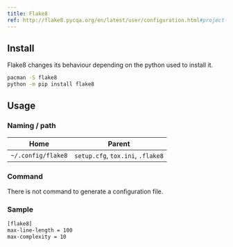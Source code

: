 ```yaml
---
title: Flake8
ref: http://flake8.pycqa.org/en/latest/user/configuration.html#project-configuration
---
```


## Install

Flake8 changes its behaviour depending on the python used to install it.

```bash
pacman -S flake8
python -m pip install flake8
```

## Usage

### Naming / path

| Home | Parent |
| ---- | ------ |
| `~/.config/flake8` | `setup.cfg`, `tox.ini`, `.flake8` |

### Command

There is not command to generate a configuration file.

### Sample

```txt
[flake8]
max-line-length = 100
max-complexity = 10
```
